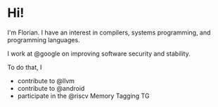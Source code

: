# Hi!

I'm Florian. I have an interest in compilers, systems programming, and
programming languages.

I work at @google on improving software security and stability.

To do that, I

* contribute to @llvm
* contribute to @android
* participate in the @riscv Memory Tagging TG
